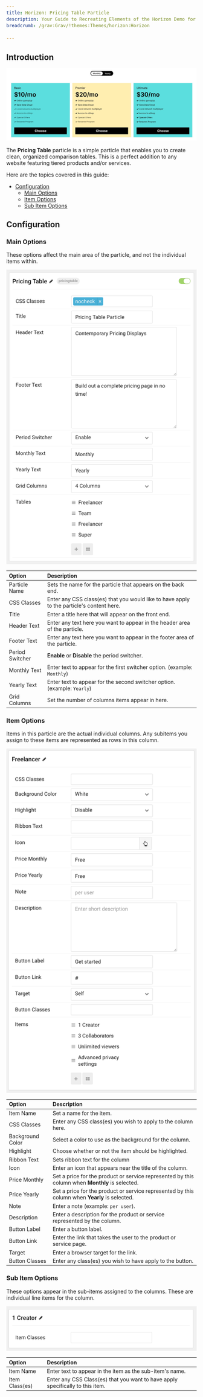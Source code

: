 ```yaml
---
title: Horizon: Pricing Table Particle
description: Your Guide to Recreating Elements of the Horizon Demo for Grav
breadcrumb: /grav:Grav/!themes:Themes/horizon:Horizon

---
```


## Introduction

![](assets/particle_pricing1.png)

The **Pricing Table** particle is a simple particle that enables you to create clean, organized comparison tables. This is a perfect addition to any website featuring tiered products and/or services.

Here are the topics covered in this guide:

* [Configuration](#configuration)
    - [Main Options](#main-options)
    - [Item Options](#item-options)
    - [Sub Item Options](#sub-item-options)

## Configuration

### Main Options

These options affect the main area of the particle, and not the individual items within.

![](assets/particle_pricing2.png)

| Option          | Description                                                                               |
| :-----          | :-----                                                                                    |
| Particle Name   | Sets the name for the particle that appears on the back end.                              |
| CSS Classes     | Enter any CSS class(es) that you would like to have apply to the particle's content here. |
| Title           | Enter a title here that will appear on the front end.                                     |
| Header Text     | Enter any text here you want to appear in the header area of the particle.                |
| Footer Text     | Enter any text here you want to appear in the footer area of the particle.                |
| Period Switcher | **Enable** or **Disable** the period switcher.                                            |
| Monthly Text    | Enter text to appear for the first switcher option. (example: `Monthly`)                  |
| Yearly Text     | Enter text to appear for the second switcher option. (example: `Yearly`)                  |
| Grid Columns    | Set the number of columns items appear in here.                                           |


### Item Options

Items in this particle are the actual individual columns. Any subitems you assign to these items are represented as rows in this column.

![](assets/particle_pricing3.png)

| Option           | Description                                                                                     |
| :-----           | :-----                                                                                          |
| Item Name        | Set a name for the item.                                                                        |
| CSS Classes      | Enter any CSS class(es) you wish to apply to the column here.                                   |
| Background Color | Select a color to use as the background for the column.                                         |
| Highlight        | Choose whether or not the item should be highlighted.                                           |
| Ribbon Text      | Sets ribbon text for the column                                                                 |
| Icon             | Enter an icon that appears near the title of the column.                                        |
| Price Monthly    | Set a price for the product or service represented by this column when **Monthly** is selected. |
| Price Yearly     | Set a price for the product or service represented by this column when **Yearly** is selected.  |
| Note             | Enter a note (example: `per user`).                                                             |
| Description      | Enter a description for the product or service represented by the column.                       |
| Button Label     | Enter a button label.                                                                           |
| Button Link      | Enter the link that takes the user to the product or service page.                              |
| Target           | Enter a browser target for the link.                                                            |
| Button Classes   | Enter any class(es) you wish to have apply to the button.                                       |

### Sub Item Options

These options appear in the sub-items assigned to the columns. These are individual line items for the column.

![](assets/particle_pricing4.png)

| Option         | Description                                                                    |
| :-----         | :-----                                                                         |
| Item Name      | Enter text to appear in the item as the sub-item's name.                       |
| Item Class(es) | Enter any CSS Class(es) that you want to have apply specifically to this item. |
